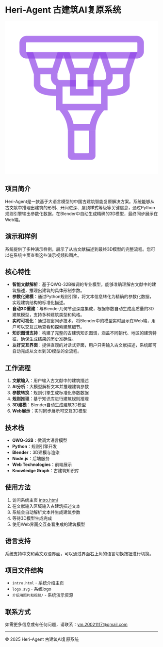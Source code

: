 # Heri-Agent 古建筑AI复原系统

![Logo](logo.svg)

## 项目简介

Heri-Agent是一款基于大语言模型的中国古建筑智能复原解决方案。系统能够从古文献中推理出建筑的形制、开间进深、屋顶样式等级等关键信息，通过Python规则引擎输出参数化数据，在Blender中自动生成精确的3D模型，最终同步展示在Web端。

## 演示和样例

系统提供了多种演示样例，展示了从古文献描述到最终3D模型的完整流程。您可以在系统主页查看这些演示视频和图片。

## 核心特性

- **智能文献解析**：基于QWQ-32B微调的专业模型，能够准确理解古文献中的建筑描述，推理出建筑的具体形制参数。
- **参数化建模**：通过Python规则引擎，将文本信息转化为精确的参数化数据，实现建筑结构的标准化描述。
- **自动3D重建**：与Blender几何节点深度集成，根据参数自动生成高质量的3D建筑模型，支持多种建筑类型和风格。
- **实时可视化**：通过视窗同步技术，将Blender中的模型实时展示在Web端，用户可以交互式地查看和探索建筑细节。
- **知识图谱支持**：构建了完整的古建筑知识图谱，涵盖不同朝代、地区的建筑特征，确保生成结果的历史准确性。
- **友好交互界面**：提供直观的对话式界面，用户只需输入古文献描述，系统即可自动完成从文本到3D模型的全流程。

## 工作流程

1. **文献输入**：用户输入古文献中的建筑描述
2. **AI分析**：大模型解析文本并推理建筑参数
3. **参数转换**：规则引擎生成标准化参数数据
4. **规则推理**：基于知识库进行建筑规则推理
5. **3D建模**：Blender自动生成建筑3D模型
6. **Web展示**：实时同步展示可交互3D模型

## 技术栈

- **QWQ-32B**：微调大语言模型
- **Python**：规则引擎开发
- **Blender**：3D建模与渲染
- **Node.js**：后端服务
- **Web Technologies**：前端展示
- **Knowledge Graph**：古建筑知识库

## 使用方法

1. 访问系统主页 [intro.html](intro.html)
2. 在文献输入区域输入古建筑描述文本
3. 系统会自动解析文本并生成建筑参数
4. 等待3D模型生成完成
5. 使用Web界面交互查看生成的建筑模型

## 语言支持

系统支持中文和英文双语界面，可以通过界面右上角的语言切换按钮进行切换。

## 项目文件结构

- `intro.html` - 系统介绍主页
- `logo.svg` - 系统logo
- `介绍用照片和视频/` - 系统演示资源

## 联系方式

如需更多信息或有任何问题，请联系：ym.20021117@gmail.com

---

© 2025 Heri-Agent 古建筑AI复原系统
